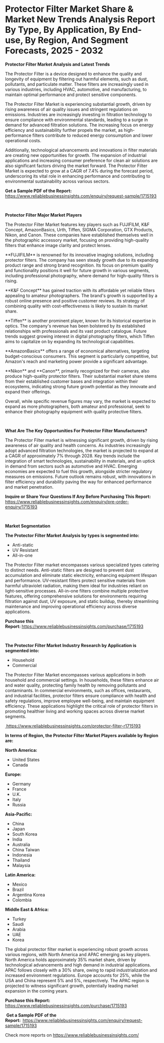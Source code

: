 <p><h1>Protector Filter Market Share & Market New Trends Analysis Report By Type, By Application, By End-use, By Region, And Segment Forecasts, 2025 - 2032</h1></p><p><strong>Protector Filter Market Analysis and Latest Trends</strong></p>
<p><p>The Protector Filter is a device designed to enhance the quality and longevity of equipment by filtering out harmful elements, such as dust, pollutants, and particulate matter. These filters are increasingly used in various industries, including HVAC, automotive, and manufacturing, to maintain optimal performance and protect sensitive components.</p><p>The Protector Filter Market is experiencing substantial growth, driven by rising awareness of air quality issues and stringent regulations on emissions. Industries are increasingly investing in filtration technology to ensure compliance with environmental standards, leading to a surge in demand for advanced filtration solutions. The increasing focus on energy efficiency and sustainability further propels the market, as high-performance filters contribute to reduced energy consumption and lower operational costs.</p><p>Additionally, technological advancements and innovations in filter materials are creating new opportunities for growth. The expansion of industrial applications and increasing consumer preference for clean air solutions are also significant factors driving the market forward. The Protector Filter Market is expected to grow at a CAGR of 7.4% during the forecast period, underscoring its vital role in enhancing performance and contributing to environmental sustainability across various sectors.</p></p>
<p><strong>Get a Sample PDF of the Report:&nbsp;</strong> <a href="https://www.reliablebusinessinsights.com/enquiry/request-sample/1715193?utm_campaign=96&utm_medium=2&utm_source=Github&utm_content=ia&utm_term=11012025&utm_id=protector-filter">https://www.reliablebusinessinsights.com/enquiry/request-sample/1715193</a></p>
<p>&nbsp;</p>
<p><strong>Protector Filter Major Market Players</strong></p>
<p><p>The Protector Filter Market features key players such as FUJIFILM, K&F Concept, AmazonBasics, Urth, Tiffen, SIGMA Corporation, GTX Products, Nikon, and Canon. These companies have established themselves well in the photographic accessory market, focusing on providing high-quality filters that enhance image clarity and protect lenses.</p><p>**FUJIFILM** is renowned for its innovative imaging solutions, including protector filters. The company has seen steady growth due to its expanding product range and strong brand recognition. Its focus on premium quality and functionality positions it well for future growth in various segments, including professional photography, where demand for high-quality filters is rising.</p><p>**K&F Concept** has gained traction with its affordable yet reliable filters appealing to amateur photographers. The brand's growth is supported by a robust online presence and positive customer reviews. Its strategy of combining quality with cost-effectiveness is likely to sustain its market share.</p><p>**Tiffen** is another prominent player, known for its historical expertise in optics. The company's revenue has been bolstered by its established relationships with professionals and its vast product catalogue. Future trends suggest growing interest in digital photography filters, which Tiffen aims to capitalize on by expanding its technological capabilities.</p><p>**AmazonBasics** offers a range of economical alternatives, targeting budget-conscious consumers. This segment is particularly competitive, but Amazon's reach and marketing power provide a significant advantage.</p><p>**Nikon** and **Canon**, primarily recognized for their cameras, also produce high-quality protector filters. Their substantial market share stems from their established customer bases and integration within their ecosystems, indicating strong future growth potential as they innovate and expand their offerings.</p><p>Overall, while specific revenue figures may vary, the market is expected to expand as more photographers, both amateur and professional, seek to enhance their photography equipment with quality protective filters.</p></p>
<p>&nbsp;</p>
<p><strong>What Are The Key Opportunities For Protector Filter Manufacturers?</strong></p>
<p><p>The Protector Filter market is witnessing significant growth, driven by rising awareness of air quality and health concerns. As industries increasingly adopt advanced filtration technologies, the market is projected to expand at a CAGR of approximately 7% through 2028. Key trends include the integration of smart technologies, sustainability in materials, and an uptick in demand from sectors such as automotive and HVAC. Emerging economies are expected to fuel this growth, alongside stricter regulatory measures on emissions. Future outlook remains robust, with innovations in filter efficiency and durability paving the way for enhanced performance and market penetration.</p></p>
<p><strong>Inquire or Share Your Questions If Any Before Purchasing This Report:</strong> <a href="https://www.reliablebusinessinsights.com/enquiry/pre-order-enquiry/1715193?utm_campaign=96&utm_medium=2&utm_source=Github&utm_content=ia&utm_term=11012025&utm_id=protector-filter">https://www.reliablebusinessinsights.com/enquiry/pre-order-enquiry/1715193</a></p>
<p>&nbsp;</p>
<p><strong>Market Segmentation</strong></p>
<p><strong>The Protector Filter Market Analysis by types is segmented into:</strong></p>
<p><ul><li>Anti-static</li><li>UV Resistant</li><li>All-in-one</li></ul></p>
<p><p>The Protector Filter market encompasses various specialized types catering to distinct needs. Anti-static filters are designed to prevent dust accumulation and eliminate static electricity, enhancing equipment lifespan and performance. UV-resistant filters protect sensitive materials from harmful ultraviolet radiation, making them ideal for industries reliant on light-sensitive processes. All-in-one filters combine multiple protective features, offering comprehensive solutions for environments requiring filtration against dust, UV exposure, and static buildup, thereby streamlining maintenance and improving operational efficiency across diverse applications.</p></p>
<p><strong>Purchase this Report:&nbsp;</strong><a href="https://www.reliablebusinessinsights.com/purchase/1715193?utm_campaign=96&utm_medium=2&utm_source=Github&utm_content=ia&utm_term=11012025&utm_id=protector-filter">https://www.reliablebusinessinsights.com/purchase/1715193</a></p>
<p>&nbsp;</p>
<p><strong>The Protector Filter Market Industry Research by Application is segmented into:</strong></p>
<p><ul><li>Household</li><li>Commercial</li></ul></p>
<p><p>The Protector Filter Market encompasses various applications in both household and commercial settings. In households, these filters enhance air and water quality, protecting family health by removing pollutants and contaminants. In commercial environments, such as offices, restaurants, and industrial facilities, protector filters ensure compliance with health and safety regulations, improve employee well-being, and maintain equipment efficiency. These applications highlight the critical role of protector filters in promoting healthier living and working spaces across diverse market segments.</p></p>
<p><a href="https://www.reliablebusinessinsights.com/protector-filter-r1715193?utm_campaign=96&utm_medium=2&utm_source=Github&utm_content=ia&utm_term=11012025&utm_id=protector-filter">&nbsp;https://www.reliablebusinessinsights.com/protector-filter-r1715193</a></p>
<p><strong>In terms of Region, the Protector Filter Market Players available by Region are:</strong></p>
<p>
    <p> <strong> North America: </strong>
        <ul>
            <li>United States</li>
            <li>Canada</li>
        </ul>
        </p> 
    <p> <strong> Europe: </strong>
        <ul>
            <li>Germany</li>
            <li>France</li>
            <li>U.K.</li>
            <li>Italy</li>
            <li>Russia</li>
        </ul>
        </p> 
    <p> <strong> Asia-Pacific: </strong>
        <ul>
            <li>China</li>
            <li>Japan</li>
            <li>South Korea</li>
            <li>India</li>
            <li>Australia</li>
            <li>China Taiwan</li>
            <li>Indonesia</li>
            <li>Thailand</li>
            <li>Malaysia</li>
        </ul>
        </p> 
    <p> <strong> Latin America: </strong>
        <ul>
            <li>Mexico</li>
            <li>Brazil</li>
            <li>Argentina Korea</li>
            <li>Colombia</li>
        </ul>
        </p> 
    <p> <strong> Middle East & Africa: </strong>
        <ul>
            <li>Turkey</li>
            <li>Saudi</li>
            <li>Arabia</li>
            <li>UAE</li>
            <li>Korea</li>
        </ul>
    </p>
    </p>
<p><p>The global protector filter market is experiencing robust growth across various regions, with North America and APAC emerging as key players. North America holds approximately 35% market share, driven by technological advancements and high demand in industrial applications. APAC follows closely with a 30% share, owing to rapid industrialization and increased environment regulations. Europe accounts for 25%, while the USA and China represent 5% and 5%, respectively. The APAC region is projected to witness significant growth, potentially leading market expansion in the coming years.</p></p>
<p><strong>Purchase this Report: </strong><a href="https://www.reliablebusinessinsights.com/purchase/1715193?utm_campaign=96&utm_medium=2&utm_source=Github&utm_content=ia&utm_term=11012025&utm_id=protector-filter">https://www.reliablebusinessinsights.com/purchase/1715193</a></p>
<p>&nbsp;<strong>Get a Sample PDF of the Report:&nbsp;&nbsp;</strong><a href="https://www.reliablebusinessinsights.com/enquiry/request-sample/1715193?utm_campaign=96&utm_medium=2&utm_source=Github&utm_content=ia&utm_term=11012025&utm_id=protector-filter">https://www.reliablebusinessinsights.com/enquiry/request-sample/1715193</a></p>
<p><strong></strong></p>
<p>Check more reports on <a href="https://www.reliablebusinessinsights.com/?utm_campaign=96&utm_medium=2&utm_source=Github&utm_content=ia&utm_term=11012025&utm_id=protector-filter">https://www.reliablebusinessinsights.com/</a></p>